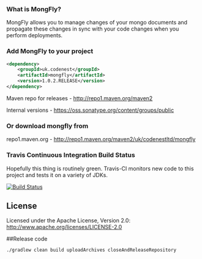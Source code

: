 ### What is MongFly?

MongFly allows you to manage changes of your mongo documents and propagate these changes in sync with your code changes when you perform deployments.

### Add MongFly to your project
```xml
<dependency>
    <groupId>uk.codenest</groupId>
	<artifactId>mongfly</artifactId>
	<version>1.0.2.RELEASE</version>
</dependency>
```

Maven repo for releases - http://repo1.maven.org/maven2

Internal versions - https://oss.sonatype.org/content/groups/public


### Or download mongfly from
repo1.maven.org - http://repo1.maven.org/maven2/uk/codenestltd/mongfly

### Travis Continuous Integration Build Status

Hopefully this thing is routinely green. Travis-CI monitors new code to this project and tests it on a variety of JDKs.

[![Build Status](https://travis-ci.org/CodenestLtd/mongofly.svg?branch=master)](https://travis-ci.org/CodenestLtd/mongofly)

## License
Licensed under the Apache License, Version 2.0: http://www.apache.org/licenses/LICENSE-2.0

##Release code
```$xslt
./gradlew clean build uploadArchives closeAndReleaseRepository
```
